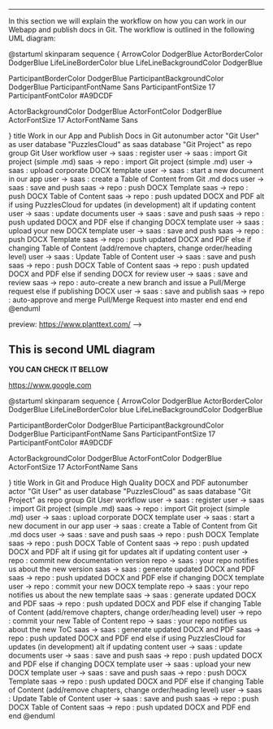 ---
In this section we will explain the workflow on how you can work in our Webapp and publish docs in Git. 
The workflow is outlined in the following UML diagram:


@startuml
skinparam sequence {
ArrowColor DodgerBlue
ActorBorderColor DodgerBlue
LifeLineBorderColor blue
LifeLineBackgroundColor DodgerBlue



ParticipantBorderColor DodgerBlue
ParticipantBackgroundColor DodgerBlue
ParticipantFontName Sans
ParticipantFontSize 17
ParticipantFontColor #A9DCDF

ActorBackgroundColor DodgerBlue
ActorFontColor DodgerBlue
ActorFontSize 17
ActorFontName Sans

}
title Work in our App and Publish Docs in Git
autonumber
actor "Git User" as user
database "PuzzlesCloud" as saas
database "Git Project" as repo
group Git User workflow
   user -> saas : register
   user -> saas : import Git project (simple .md)
   saas -> repo : import Git project (simple .md)
   user -> saas : upload corporate DOCX template
   user -> saas : start a new document in our app
   user -> saas : create a Table of Content from Git .md docs
   user -> saas : save and push
  saas -> repo : push DOCX Template
  saas -> repo : push DOCX Table of Content
  saas -> repo : push updated DOCX and PDF
  alt if using PuzzlesCloud for updates (in development)
   alt if updating content
   user -> saas : update documents
   user -> saas : save and push
   saas -> repo : push updated DOCX and PDF
   else if changing DOCX template
   user -> saas : upload your new DOCX template
   user -> saas : save and push
   saas -> repo : push DOCX Template
   saas -> repo : push updated DOCX and PDF
   else if changing Table of Content (add/remove chapters, change order/heading level)
   user -> saas : Update Table of Content
   user -> saas : save and push
   saas -> repo : push DOCX Table of Content
   saas -> repo : push updated DOCX and PDF
   else if sending DOCX for review
   user -> saas : save and review
   saas -> repo : auto-create a new branch and issue a Pull/Merge request
   else if publishing DOCX
   user -> saas : save and publish
   saas -> repo : auto-approve and merge Pull/Merge Request into master
   end
   end
end
@enduml

preview: https://www.planttext.com/
-->

## This is second UML diagram

**YOU CAN CHECK IT BELLOW**


https://www.google.com


@startuml
skinparam sequence {
ArrowColor DodgerBlue
ActorBorderColor DodgerBlue
LifeLineBorderColor blue
LifeLineBackgroundColor DodgerBlue

ParticipantBorderColor DodgerBlue
ParticipantBackgroundColor DodgerBlue
ParticipantFontName Sans
ParticipantFontSize 17
ParticipantFontColor #A9DCDF

ActorBackgroundColor DodgerBlue
ActorFontColor DodgerBlue
ActorFontSize 17
ActorFontName Sans

}
title Work in Git and Produce High Quality DOCX and PDF
autonumber
actor "Git User" as user
database "PuzzlesCloud" as saas
database "Git Project" as repo
group Git User workflow
user -> saas : register
user -> saas : import Git project (simple .md)
saas -> repo : import Git project (simple .md)
user -> saas : upload corporate DOCX template
user -> saas : start a new document in our app
user -> saas : create a Table of Content from Git .md docs
user -> saas : save and push
saas -> repo : push DOCX Template
saas -> repo : push DOCX Table of Content
saas -> repo : push updated DOCX and PDF
alt if using git for updates
alt if updating content
user -> repo : commit new documentation version
repo -> saas : your repo notifies us about the new version
saas -> saas : generate updated DOCX and PDF
saas -> repo : push updated DOCX and PDF
else if changing DOCX template
user -> repo : commit your new DOCX template
repo -> saas : your repo notifies us about the new template
saas -> saas : generate updated DOCX and PDF
saas -> repo : push updated DOCX and PDF
else if changing Table of Content (add/remove chapters, change order/heading level)
user -> repo : commit your new Table of Content
repo -> saas : your repo notifies us about the new ToC
saas -> saas : generate updated DOCX and PDF
saas -> repo : push updated DOCX and PDF
end
else if using PuzzlesCloud for updates (in development)
alt if updating content
user -> saas : update documents
user -> saas : save and push
saas -> repo : push updated DOCX and PDF
else if changing DOCX template
user -> saas : upload your new DOCX template
user -> saas : save and push
saas -> repo : push DOCX Template
saas -> repo : push updated DOCX and PDF
else if changing Table of Content (add/remove chapters, change order/heading level)
user -> saas : Update Table of Content
user -> saas : save and push
saas -> repo : push DOCX Table of Content
saas -> repo : push updated DOCX and PDF
end
end
@enduml




